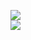 [![](https://img.shields.io/badge/Made%20With-Github%20Spray-lightgrey.svg?style=for-the-badge&logo=github)](https://github.com/Annihil/github-spray#11448)  
[![](https://i.imgur.com/2DrTn0Z.gif)](https://github.com/Annihil/github-spray)